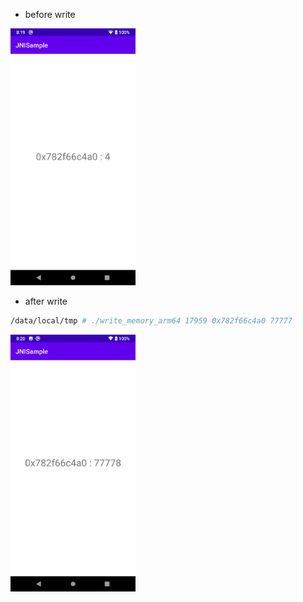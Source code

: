 
- before write

<img src="./screenshot_before_write.png" width="200">

- after write

```bash
/data/local/tmp # ./write_memory_arm64 17959 0x782f66c4a0 77777
```

<img src="./screenshot_after_write.png" width="200">


